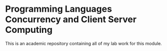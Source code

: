 # Programming Languages Concurrency and Client Server Computing

This is an academic repository containing all of my lab work for this module.
